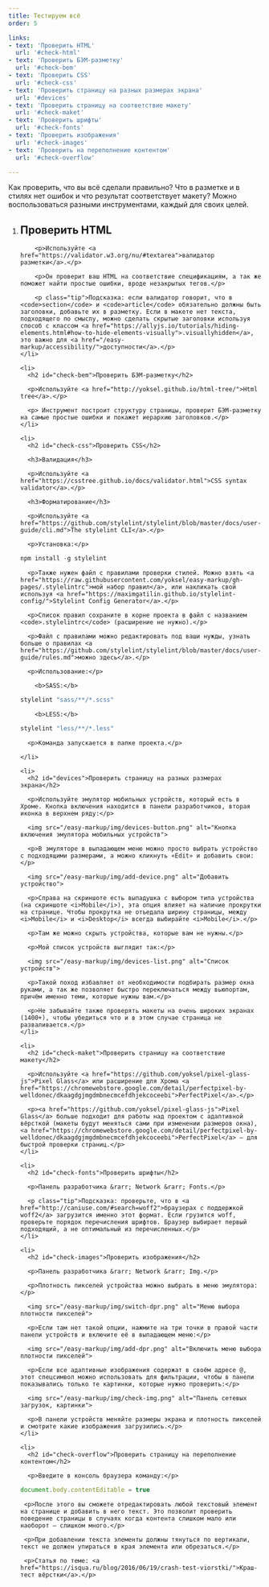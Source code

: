 ```yaml
---
title: Тестируем всё
order: 5

links:
- text: 'Проверить HTML'
  url: '#check-html'
- text: 'Проверить БЭМ-разметку'
  url: '#check-bem'
- text: 'Проверить CSS'
  url: '#check-css'
- text: 'Проверить страницу на разных размерах экрана'
  url: '#devices'
- text: 'Проверить страницу на соответствие макету'
  url: '#check-maket'
- text: 'Проверить шрифты'
  url: '#check-fonts'
- text: 'Проверить изображения'
  url: '#check-images'
- text: 'Проверить на переполнение контентом'
  url: '#check-overflow'

---
```


<div class="intro">
    <p>Как проверить, что вы всё сделали правильно? Что в разметке и в стилях нет ошибок и что результат соответствует макету? Можно воспользоваться разными инструментами, каждый для своих целей.</p>
</div>

<ol>
    <li>
        <h2 id="check-html">Проверить HTML</h2>

        <p>Используйте <a href="https://validator.w3.org/nu/#textarea">валидатор разметки</a>.</p>

        <p>Он проверит ваш HTML на соответствие спецификациям, а так же поможет найти простые ошибки, вроде незакрытых тегов.</p>

        <p class="tip">Подсказка: если валидатор говорит, что в <code>section</code> и <code>article</code> обязательно должны быть заголовки, добавьте их в разметку. Если в макете нет текста, подходящего по смыслу, можно сделать скрытые заголовки используя способ с классом <a href="https://allyjs.io/tutorials/hiding-elements.html#how-to-hide-elements-visually">.visuallyhidden</a>, это важно для <a href="/easy-markup/accessibility/">доступности</a>.</p>
    </li>

    <li>
      <h2 id="check-bem">Проверить БЭМ-разметку</h2>

      <p>Используйте <a href="http://yoksel.github.io/html-tree/">Html tree</a>.</p>

      <p> Инструмент построит структуру страницы, проверит БЭМ-разметку на самые простые ошибки и покажет иерархию заголовков.</p>
    </li>

    <li>
      <h2 id="check-css">Проверить CSS</h2>

      <h3>Валидация</h3>

      <p>Используйте <a href="https://csstree.github.io/docs/validator.html">CSS syntax validator</a>.</p>

      <h3>Форматирование</h3>

      <p>Используйте <a href="https://github.com/stylelint/stylelint/blob/master/docs/user-guide/cli.md">The stylelint CLI</a>.</p>

      <p>Установка:</p>

```js
npm install -g stylelint
```

      <p>Также нужен файл с правилами проверки стилей. Можно взять <a href="https://raw.githubusercontent.com/yoksel/easy-markup/gh-pages/.stylelintrc">мой набор правил</a>, или накликать свой используя <a href="https://maximgatilin.github.io/stylelint-config/">Stylelint Config Generator</a>.</p>

      <p>Список правил сохраните в корне проекта в файл с названием <code>.stylelintrc</code> (расширение не нужно).</p>

      <p>Файл с правилами можно редактировать под ваши нужды, узнать больше о правилах <a href="https://github.com/stylelint/stylelint/blob/master/docs/user-guide/rules.md">можно здесь</a>.</p>

      <p>Использование:</p>

        <b>SASS:</b>
```js
stylelint "sass/**/*.scss"
```

        <b>LESS:</b>
```js
stylelint "less/**/*.less"
```

      <p>Команда запускается в папке проекта.</p>

    </li>

    <li>
      <h2 id="devices">Проверить страницу на разных размерах экрана</h2>

      <p>Используйте эмулятор мобильных устройств, который есть в Хроме. Кнопка включения находится в панели разработчиков, вторая иконка в верхнем ряду:</p>

      <img src="/easy-markup/img/devices-button.png" alt="Кнопка включения эмулятора мобильных устройств">

      <p>В эмуляторе в выпадающем меню можно просто выбрать устройство с подходящими размерами, а можно кликнуть «Edit» и добавить свои:</p>

      <img src="/easy-markup/img/add-device.png" alt="Добавить устройство">

      <p>Справа на скриншоте есть выпадушка с выбором типа устройства (на скриншоте <i>Mobile</i>), эта опция влияет на наличие прокрутки на странице. Чтобы прокрутка не отъедала ширину страницы, между <i>Mobile</i> и <i>Desktop</i> всегда выбирайте <i>Mobile</i>.</p>

      <p>Там же можно скрыть устройства, которые вам не нужны.</p>

      <p>Мой список устройств выглядит так:</p>

      <img src="/easy-markup/img/devices-list.png" alt="Список устройств">

      <p>Такой поход избавляет от необходимости подбирать размер окна руками, а так же позволяет быстро переключаться между вьюпортам, причём именно теми, которые нужны вам.</p>

      <p>Не забывайте также проверять макеты на очень широких экранах (1400+), чтобы убедиться что и в этом случае страница не разваливается.</p>
    </li>

    <li>
      <h2 id="check-maket">Проверить страницу на соответствие макету</h2>

      <p>Используйте <a href="https://github.com/yoksel/pixel-glass-js">Pixel Glass</a> или расширение для Хрома <a href="https://chromewebstore.google.com/detail/perfectpixel-by-welldonec/dkaagdgjmgdmbnecmcefdhjekcoceebi">PerfectPixel</a>.</p>

      <p><a href="https://github.com/yoksel/pixel-glass-js">Pixel Glass</a> больше подходит для работы над проектом с адаптивной вёрсткой (макеты будут меняться сами при изменении размеров окна), <a href="https://chromewebstore.google.com/detail/perfectpixel-by-welldonec/dkaagdgjmgdmbnecmcefdhjekcoceebi">PerfectPixel</a> — для быстрой проверки страниц.</p>
    </li>

    <li>
      <h2 id="check-fonts">Проверить шрифты</h2>

      <p>Панель разработчика &rarr; Network &rarr; Fonts.</p>

      <p class="tip">Подсказка: проверьте, что в <a href="http://caniuse.com/#search=woff2">браузерах с поддержкой woff2</a> загрузится именно этот формат. Если грузится woff, проверьте порядок перечисления шрифтов. Браузер выбирает первый подходящий, а не оптимальный из перечисленных.</p>
    </li>

    <li>
      <h2 id="check-images">Проверить изображения</h2>

      <p>Панель разработчика &rarr; Network &rarr; Img.</p>

      <p>Плотность пикселей устройства можно выбрать в меню эмулятора:</p>

      <img src="/easy-markup/img/switch-dpr.png" alt="Меню выбора плотности пикселей">

      <p>Если там нет такой опции, нажмите на три точки в правой части панели устройств и включите её в выпадающем меню:</p>

      <img src="/easy-markup/img/add-dpr.png" alt="Включить меню выбора плотности пикселей">

      <p>Если все адаптивные изображения содержат в своём адресе @, этот спецсимвол можно использовать для фильтрации, чтобы в панели показывались только те картинки, которые нужно проверить:</p>

      <img src="/easy-markup/img/check-img.png" alt="Панель сетевых загрузок, картинки">

      <p>В панели устройств меняйте размеры экрана и плотность пикселей и смотрите какие изображения загрузились.</p>
    </li>

    <li>
      <h2 id="check-overflow">Проверить страницу на переполнение контентом</h2>

      <p>Введите в консоль браузера команду:</p>

```js
document.body.contentEditable = true
```

     <p>После этого вы сможете отредактировать любой текстовый элемент на странице и добавить в него текст. Это позволит проверить поведение страницы в случаях когда контента слишком мало или наоборот — слишком много.</p>

     <p>При добавлении текста элементы должны тянуться по вертикали, текст не должен упираться в края элемента или обрезаться.</p>

     <p>Статья по теме: <a href="https://isqua.ru/blog/2016/06/19/crash-test-viorstki/">Краш-тест вёрстки</a>.</p>
   </li>
</ol>

